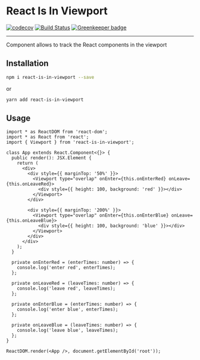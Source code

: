 # React Is In Viewport

[![codecov](https://codecov.io/gh/davidnguyen179/react-is-in-viewport/branch/master/graph/badge.svg)](https://codecov.io/gh/davidnguyen179/react-is-in-viewport) [![Build Status](https://travis-ci.com/davidnguyen179/viewport.svg?branch=master)](https://travis-ci.com/davidnguyen179/viewport) [![Greenkeeper badge](https://badges.greenkeeper.io/davidnguyen179/react-is-in-viewport.svg)](https://greenkeeper.io/)

<hr />

Component allows to track the React components in the viewport

## Installation

```bash
npm i react-is-in-viewport --save
```

or

```bash
yarn add react-is-in-viewport
```

## Usage

```tsx
import * as ReactDOM from 'react-dom';
import * as React from 'react';
import { Viewport } from 'react-is-in-viewport';

class App extends React.Component<{}> {
  public render(): JSX.Element {
    return (
      <div>
        <div style={{ marginTop: '50%' }}>
          <Viewport type="overlap" onEnter={this.onEnterRed} onLeave={this.onLeaveRed}>
            <div style={{ height: 100, background: 'red' }}></div>
          </Viewport>
        </div>

        <div style={{ marginTop: '200%' }}>
          <Viewport type="overlap" onEnter={this.onEnterBlue} onLeave={this.onLeaveBlue}>
            <div style={{ height: 100, background: 'blue' }}></div>
          </Viewport>
        </div>
      </div>
    );
  }

  private onEnterRed = (enterTimes: number) => {
    console.log('enter red', enterTimes);
  };

  private onLeaveRed = (leaveTimes: number) => {
    console.log('leave red', leaveTimes);
  };

  private onEnterBlue = (enterTimes: number) => {
    console.log('enter blue', enterTimes);
  };

  private onLeaveBlue = (leaveTimes: number) => {
    console.log('leave blue', leaveTimes);
  };
}

ReactDOM.render(<App />, document.getElementById('root'));

```
